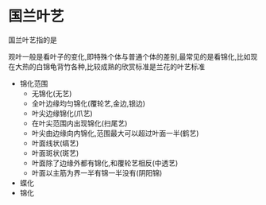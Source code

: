 # 国兰叶艺

国兰叶艺指的是

观叶一般是看叶子的变化,即特殊个体与普通个体的差别,最常见的是看锦化,比如现在大热的白锦龟背竹各种,比较成熟的欣赏标准是兰花的叶艺标准
+ 锦化范围
    + 无锦化(无艺)
    + 全叶边缘均匀锦化(覆轮艺,金边,银边)
    + 叶尖边缘锦化(爪艺)
    + 在叶尖范围内出现锦化(扫尾艺)
    + 叶尖由边缘向内锦化,范围最大可以超过叶面一半(鹤艺)
    + 叶面线状(缟艺)
    + 叶面斑状(斑艺)
    + 叶面除了边缘外都有锦化,和覆轮艺相反(中透艺)
    + 叶面以主筋为界一半有锦一半没有(阴阳锦)
+ 蝶化
+ 锦化